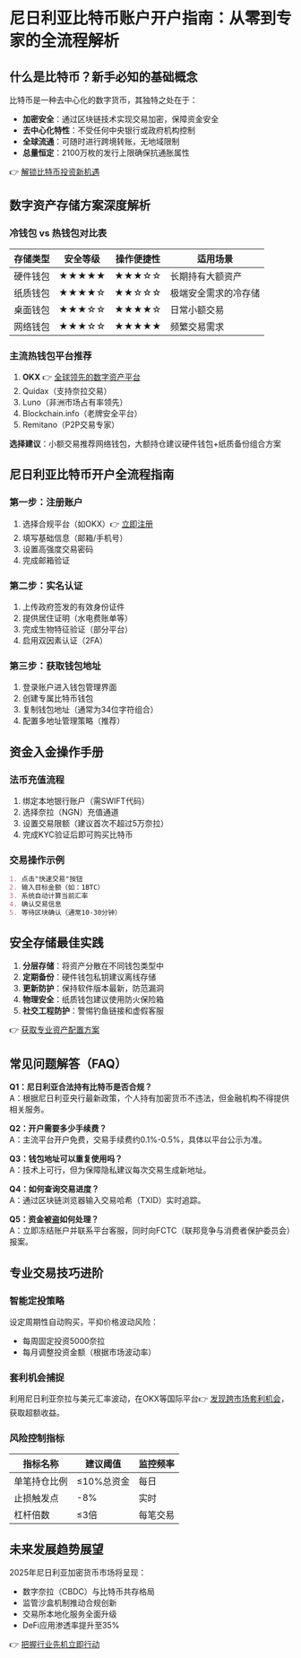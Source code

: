 # 尼日利亚比特币账户开户指南：从零到专家的全流程解析

## 什么是比特币？新手必知的基础概念
比特币是一种去中心化的数字货币，其独特之处在于：
- **加密安全**：通过区块链技术实现交易加密，保障资金安全
- **去中心化特性**：不受任何中央银行或政府机构控制
- **全球流通**：可随时进行跨境转账，无地域限制
- **总量恒定**：2100万枚的发行上限确保抗通胀属性

👉 [解锁比特币投资新机遇](https://bit.ly/okx_welcome)

## 数字资产存储方案深度解析
### 冷钱包 vs 热钱包对比表

| 存储类型   | 安全等级 | 操作便捷性 | 适用场景                |
|------------|----------|------------|-------------------------|
| 硬件钱包   | ★★★★★    | ★★★☆☆      | 长期持有大额资产        |
| 纸质钱包   | ★★★★☆    | ★★☆☆☆      | 极端安全需求的冷存储    |
| 桌面钱包   | ★★★☆☆    | ★★★★☆      | 日常小额交易            |
| 网络钱包   | ★★★☆☆    | ★★★★★      | 频繁交易需求            |

### 主流热钱包平台推荐
1. **OKX** 👉 [全球领先的数字资产平台](https://bit.ly/okx_welcome)
2. Quidax（支持奈拉交易）
3. Luno（非洲市场占有率领先）
4. Blockchain.info（老牌安全平台）
5. Remitano（P2P交易专家）

**选择建议**：小额交易推荐网络钱包，大额持仓建议硬件钱包+纸质备份组合方案

## 尼日利亚比特币开户全流程指南
### 第一步：注册账户
1. 选择合规平台（如OKX）👉 [立即注册](https://bit.ly/okx_welcome)
2. 填写基础信息（邮箱/手机号）
3. 设置高强度交易密码
4. 完成邮箱验证

### 第二步：实名认证
1. 上传政府签发的有效身份证件
2. 提供居住证明（水电费账单等）
3. 完成生物特征验证（部分平台）
4. 启用双因素认证（2FA）

### 第三步：获取钱包地址
1. 登录账户进入钱包管理界面
2. 创建专属比特币钱包
3. 复制钱包地址（通常为34位字符组合）
4. 配置多地址管理策略（推荐）

## 资金入金操作手册
### 法币充值流程
1. 绑定本地银行账户（需SWIFT代码）
2. 选择奈拉（NGN）充值通道
3. 设置交易限额（建议首次不超过5万奈拉）
4. 完成KYC验证后即可购买比特币

### 交易操作示例
```markdown
1. 点击"快速交易"按钮
2. 输入目标金额（如：1BTC）
3. 系统自动计算当前汇率
4. 确认交易信息
5. 等待区块确认（通常10-30分钟）
```

## 安全存储最佳实践
1. **分层存储**：将资产分散在不同钱包类型中
2. **定期备份**：硬件钱包私钥建议离线存储
3. **更新防护**：保持软件版本最新，防范漏洞
4. **物理安全**：纸质钱包建议使用防火保险箱
5. **社交工程防护**：警惕钓鱼链接和虚假客服

👉 [获取专业资产配置方案](https://bit.ly/okx_welcome)

## 常见问题解答（FAQ）
**Q1：尼日利亚合法持有比特币是否合规？**  
A：根据尼日利亚央行最新政策，个人持有加密货币不违法，但金融机构不得提供相关服务。

**Q2：开户需要多少手续费？**  
A：主流平台开户免费，交易手续费约0.1%-0.5%，具体以平台公示为准。

**Q3：钱包地址可以重复使用吗？**  
A：技术上可行，但为保障隐私建议每次交易生成新地址。

**Q4：如何查询交易进度？**  
A：通过区块链浏览器输入交易哈希（TXID）实时追踪。

**Q5：资金被盗如何处理？**  
A：立即冻结账户并联系平台客服，同时向FCTC（联邦竞争与消费者保护委员会）报案。

## 专业交易技巧进阶
### 智能定投策略
设定周期性自动购买，平抑价格波动风险：
- 每周固定投资5000奈拉
- 每月调整投资金额（根据市场波动率）

### 套利机会捕捉
利用尼日利亚奈拉与美元汇率波动，在OKX等国际平台👉 [发现跨市场套利机会](https://bit.ly/okx_welcome)，获取超额收益。

### 风险控制指标
| 指标名称       | 建议阈值     | 监控频率 |
|----------------|--------------|----------|
| 单笔持仓比例   | ≤10%总资金   | 每日     |
| 止损触发点     | -8%          | 实时     |
| 杠杆倍数       | ≤3倍         | 每笔交易 |

## 未来发展趋势展望
2025年尼日利亚加密货币市场将呈现：
- 数字奈拉（CBDC）与比特币共存格局
- 监管沙盒机制推动合规创新
- 交易所本地化服务全面升级
- DeFi应用渗透率提升至35%

👉 [把握行业先机立即行动](https://bit.ly/okx_welcome)
